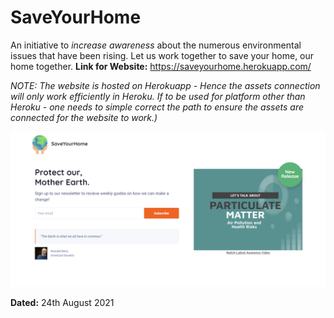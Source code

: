 # SaveYourHome 
An initiative to *increase awareness* about the numerous environmental issues that have been rising. Let us work together to save your home, our home together.
**Link for Website:** https://saveyourhome.herokuapp.com/

*NOTE: The website is hosted on Herokuapp - Hence the assets connection will only work efficiently in Heroku. If to be used for platform other than Heroku - one needs to simple correct the path to ensure the assets are connected for the website to work.)*

![HomePage](https://github.com/itspgiri/SaveYourHome/blob/main/public/assets/images/Website%20HomePage.png)

**Dated:** 24th August 2021
